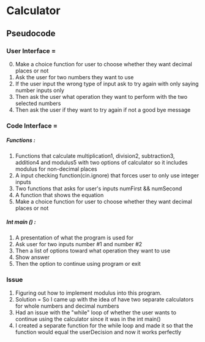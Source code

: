 # Calculator

## Pseudocode

### User Interface =

0. Make a choice function for user to choose whether they want decimal places or not
1. Ask the user for two numbers they want to use
2. If the user input the wrong type of input ask to try again with only saying number inputs only
3. Then ask the user what operation they want to perform with the two selected numbers
4. Then ask the user if they want to try again if not a good bye message

### Code Interface =

##### Functions :

1. Functions that calculate multiplication1, division2, subtraction3, addition4 and modulus5 with two options of calculator so it includes modulus for non-decimal places
2. A input checking function(cin.ignore) that forces user to only use integer inputs
3. Two functions that asks for user's inputs numFirst && numSecond
4. A function that shows the equation
5. Make a choice function for user to choose whether they want decimal places or not

##### Int main () :

1. A presentation of what the program is used for
2. Ask user for two inputs number #1 and number #2
3. Then a list of options toward what operation they want to use
4. Show answer
5. Then the option to continue using program or exit

### Issue

1. Figuring out how to implement modulus into this program.
1. Solution = So I came up with the idea of have two separate calculators for whole numbers and decimal numbers
1. Had an issue with the "while" loop of whether the user wants to continue using the calculator since it was in the int main()
1. I created a separate function for the while loop and made it so that the function would equal the userDecision and now it works perfectly
